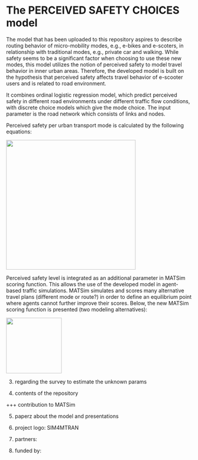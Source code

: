 # The PERCEIVED SAFETY CHOICES model

The model that has been uploaded to this repository aspires to describe routing behavior of micro-mobility modes, e.g., e-bikes and e-scoters, in relationship with traditional modes, e.g., private car and walking. While safety seems to be a significant factor when choosing to use these new modes, this model utilizes the notion of perceived safety to model travel behavior in inner urban areas. Therefore, the developed model is built on the hypothesis that perceived safety affects travel behavior of e-scooter users and is related to road environment.

It combines ordinal logistic regression model, which predict perceived safety in different road environments under different traffic flow conditions, with discrete choice models which give the mode choice. The input parameter is the road network which consists of links and nodes. 

Perceived safety per urban transport mode is calculated by the following equations:

<img src="https://user-images.githubusercontent.com/63541107/186910930-ed87e49d-5e63-4ff5-8dac-ff0e79bc662b.png" height="350">

Perceived safety level is integrated as an additional parameter in MATSim scoring function. This allows the use of the developed model in agent-based traffic simulations. MATSim simulates and scores many alternative travel plans (different mode or route?) in order to define an equilibrium point where agents cannot further improve their scores. Below, the new MATSim scoring function is presented (two modeling alternatives): 

<img src="https://user-images.githubusercontent.com/63541107/186910399-56406123-b7a3-499f-9599-f78390481189.png" height="150">



3. regarding the survey to estimate the unknown params

4. contents of the repository

+++ contribution to MATSim

5. paperz about the model and presentations

6. project logo: SIM4MTRAN

7. partners:

8. funded by: 
